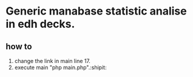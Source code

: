 # Generic manabase  statistic analise in edh decks.



## how to

1. change the link in main line 17.
2. execute main "php main.php".:shipit:

